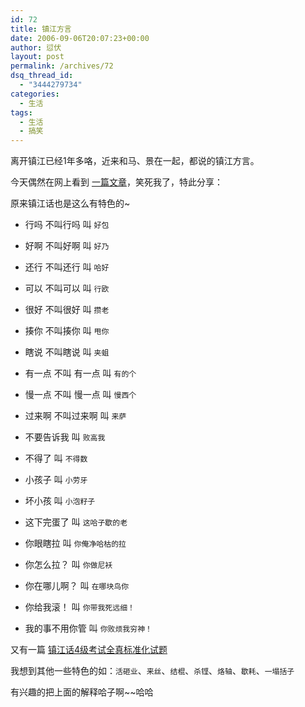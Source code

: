 ```yaml
---
id: 72
title: 镇江方言
date: 2006-09-06T20:07:23+00:00
author: 愆伏
layout: post
permalink: /archives/72
dsq_thread_id:
  - "3444279734"
categories:
  - 生活
tags:
  - 生活
  - 搞笑
---
```

离开镇江已经1年多咯，近来和马、景在一起，都说的镇江方言。
  
今天偶然在网上看到 [一篇文章](http://nichunyi.spaces.live.com/?_c11_blogpart_blogpart=blogview&_c=blogpart&partqs=amonth%3d7%26ayear%3d2006)，笑死我了，特此分享：
  
原来镇江话也是这么有特色的~

- 行吗 不叫行吗 叫 `好包`
  
- 好啊 不叫好啊 叫 `好乃`
  
- 还行 不叫还行 叫 `哈好`
  
- 可以 不叫可以 叫 `行欧`
  
- 很好 不叫很好 叫 `攒老`
  
- 揍你 不叫揍你 叫 `甩你`
  
- 瞎说 不叫瞎说 叫 `夹蛆`
  
- 有一点 不叫 有一点 叫 `有的个`
  
- 慢一点 不叫 慢一点 叫 `慢西个`
  
- 过来啊 不叫过来啊 叫 `来萨`

- 不要告诉我 叫 `败高我`
  
- 不得了 叫 `不得数`
  
- 小孩子 叫 `小劳牙`
  
- 坏小孩 叫 `小泡籽子`
  
- 这下完蛋了 叫 `这哈子歇的老`
  
- 你眼瞎拉 叫 `你俺净哈枯的拉`
  
- 你怎么拉？ 叫 `你做尼袄`
  
- 你在哪儿啊？ 叫 `在哪块鸟你`
  
- 你给我滚！ 叫 `你带我死远细！`
  
- 我的事不用你管 叫 `你败烦我穷神！`
  
又有一篇 [镇江话4级考试全真标准化试题](http://www.baidu.com/s?wd=%D5%F2%BD%AD%BB%B04%BC%B6%BF%BC%CA%D4%C8%AB%D5%E6%B1%EA%D7%BC%BB%AF%CA%D4%CC%E2&cl=3) 

我想到其他一些特色的如：`活砸业`、`来丝`、`结棍`、`杀铿`、`烙轴`、`歇耗`、`一塌括子`
  
有兴趣的把上面的解释哈子啊~~哈哈
